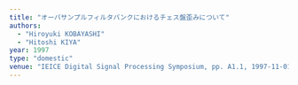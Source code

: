 ```yaml
---
title: "オーバサンプルフィルタバンクにおけるチェス盤歪みについて"
authors:
  - "Hiroyuki KOBAYASHI"
  - "Hitoshi KIYA"
year: 1997
type: "domestic"
venue: "IEICE Digital Signal Processing Symposium, pp. A1.1, 1997-11-01."
---
```

